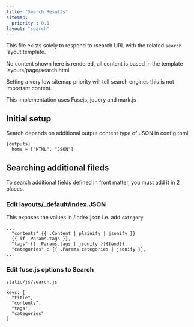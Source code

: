 ```yaml
---
title: "Search Results"
sitemap:
  priority : 0.1
layout: "search"
---
```


This file exists solely to respond to /search URL with the related `search` layout template.

No content shown here is rendered, all content is based in the template layouts/page/search.html

Setting a very low sitemap priority will tell search engines this is not important content.

This implementation uses Fusejs, jquery and mark.js

## Initial setup

Search  depends on additional output content type of JSON in config.toml

```
[outputs]
  home = ["HTML", "JSON"]
```

## Searching additional fileds

To search additional fields defined in front matter, you must add it in 2 places.

### Edit layouts/\_default/index.JSON

This exposes the values in /index.json
i.e. add `category`

```
...
  "contents":{{ .Content | plainify | jsonify }}
  {{ if .Params.tags }},
  "tags":{{ .Params.tags | jsonify }}{{end}},
  "categories" : {{ .Params.categories | jsonify }},
...
```

### Edit fuse.js options to Search

`static/js/search.js`

```
keys: [
  "title",
  "contents",
  "tags",
  "categories"
]
```
